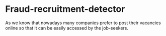 # Fraud-recruitment-detector
As we know that nowadays many companies prefer to post their vacancies online so that it can be easily accessed by the job-seekers.  
